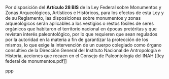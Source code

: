 Por disposición del **Artículo 28 BIS** de la Ley Federal sobre Monumentos y Zonas Arqueológicos, Artísticos e Históricos, para los efectos de esta Ley y de su Reglamento, las disposiciones sobre monumentos y zonas arqueológicos serán aplicables a los vestigios o restos fósiles de seres orgánicos que habitaron el territorio nacional en épocas pretéritas y que revistan interés paleontológico, por lo que requieren que sean regulados por la autoridad en la materia a fin de garantizar la protección de los mismos, lo que exige la intervención de un cuerpo colegiado como órgano consultivo de la Dirección General del Instituto Nacional de Antropología e Historia, acciones que recaen en el Consejo de Paleontología del INAH [[ley federal de monumentos.pdf]]

ppp
